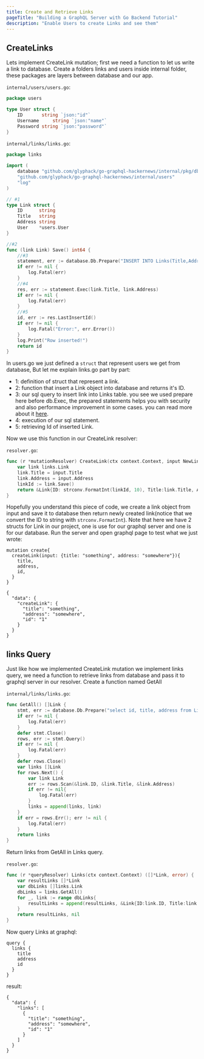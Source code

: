 ```yaml
---
title: Create and Retrieve Links
pageTitle: "Building a GraphQL Server with Go Backend Tutorial"
description: "Enable Users to create Links and see them"
---
```


## CreateLinks
Lets implement CreateLink mutation; first we need a function to let us write a link to database.
Create a folders links and users inside internal folder, these packages are layers between database and our app.

<Instruction>

`internal/users/users.go`:
```go
package users

type User struct {
	ID       string `json:"id"`
	Username     string `json:"name"`
	Password string `json:"password"`
}
```

</Instruction>

<Instruction>

`internal/links/links.go`:
```go
package links

import (
	database "github.com/glyphack/go-graphql-hackernews/internal/pkg/db/mysql"
	"github.com/glyphack/go-graphql-hackernews/internal/users"
	"log"
)

// #1
type Link struct {
	ID      string
	Title   string
	Address string
	User    *users.User
}

//#2
func (link Link) Save() int64 {
	//#3
	statement, err := database.Db.Prepare("INSERT INTO Links(Title,Address) VALUES(?,?)")
	if err != nil {
		log.Fatal(err)
	}
	//#4
	res, err := statement.Exec(link.Title, link.Address)
	if err != nil {
		log.Fatal(err)
	}
	//#5
	id, err := res.LastInsertId()
	if err != nil {
		log.Fatal("Error:", err.Error())
	}
	log.Print("Row inserted!")
	return id
}

```

</Instruction>

In users.go we just defined a `struct` that represent users we get from database, But let me explain links.go part by part:
* 1: definition of struct that represent a link.
* 2: function that insert a Link object into database and returns it's ID.
* 3: our sql query to insert link into Links table. you see we used prepare here before db.Exec, the prepared statements helps you with security and also performance improvement in some cases. you can read more about it [here](https://www.postgresql.org/docs/9.3/sql-prepare.html).
* 4: execution of our sql statement.
* 5: retrieving Id of inserted Link.

Now we use this function in our CreateLink resolver:

<Instruction>

`resolver.go`:
```go
func (r *mutationResolver) CreateLink(ctx context.Context, input NewLink) (*Link, error) {
	var link links.Link
	link.Title = input.Title
	link.Address = input.Address
	linkId := link.Save()
	return &Link{ID: strconv.FormatInt(linkId, 10), Title:link.Title, Address:link.Address}, nil
}
```

</Instruction>

Hopefully you understand this piece of code, we create a link object from input and save it to database then return newly created link(notice that we convert the ID to string with `strconv.FormatInt`).
Note that here we have 2 structs for Link in our project, one is use for our graphql server and one is for our database.
Run the server and open graphql page to test what we just wrote:

<Instruction>

```
mutation create{
  createLink(input: {title: "something", address: "somewhere"}){
    title,
    address,
    id,
  }
}
```
```
{
  "data": {
    "createLink": {
      "title": "something",
      "address": "somewhere",
      "id": "1"
    }
  }
}
```

</Instruction>

## links Query <a name="links-query"></a>
Just like how we implemented CreateLink mutation we implement links query, we need a function to retrieve links from database and pass it to graphql server in our resolver.
Create a function named GetAll

<Instruction>

`internal/links/links.go`:
```go
func GetAll() []Link {
	stmt, err := database.Db.Prepare("select id, title, address from Links")
	if err != nil {
		log.Fatal(err)
	}
	defer stmt.Close()
	rows, err := stmt.Query()
	if err != nil {
		log.Fatal(err)
	}
	defer rows.Close()
	var links []Link
	for rows.Next() {
		var link Link
		err := rows.Scan(&link.ID, &link.Title, &link.Address)
		if err != nil{
			log.Fatal(err)
		}
		links = append(links, link)
	}
	if err = rows.Err(); err != nil {
		log.Fatal(err)
	}
	return links
}
```

</Instruction>

Return links from GetAll in Links query.

<Instruction>

`resolver.go`:
```go
func (r *queryResolver) Links(ctx context.Context) ([]*Link, error) {
	var resultLinks []*Link
	var dbLinks []links.Link
	dbLinks = links.GetAll()
	for _, link := range dbLinks{
		resultLinks = append(resultLinks, &Link{ID:link.ID, Title:link.Title, Address:link.Address})
	}
	return resultLinks, nil
}
```

</Instruction>

Now query Links at graphql:
```
query {
  links {
    title
    address
    id
  }
}

```
result:
```
{
  "data": {
    "links": [
      {
        "title": "something",
        "address": "somewhere",
        "id": "1"
      }
    ]
  }
}
```
